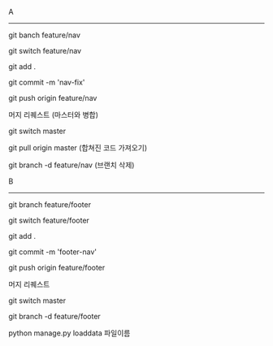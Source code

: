 A

___

git banch feature/nav

git switch feature/nav

git add .

git commit -m  'nav-fix'

git push origin feature/nav

머지 리퀘스트 (마스터와 병합)

git switch master

git pull origin master (합쳐진 코드 가져오기)

git branch -d feature/nav (브랜치 삭제)



B

____

git branch feature/footer

git switch feature/footer

git add .

git commit -m 'footer-nav'

git push origin feature/footer

머지 리퀘스트

git switch master

git branch -d feature/footer





python manage.py loaddata  파일이름